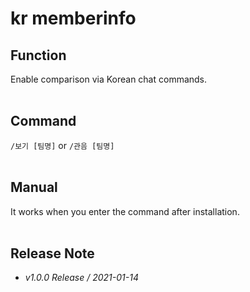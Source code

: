 # kr memberinfo

## Function
Enable comparison via Korean chat commands.
<br/>
<br/>

## Command
 ``/보기 [팀명]`` or ``/관음 [팀명]``
<br/>
<br/>

## Manual
It works when you enter the command after installation.
<br/>
<br/>

## Release Note
- *v1.0.0 Release / 2021-01-14*







